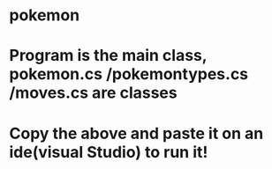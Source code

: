 # pokemon
# Program is the main class, pokemon.cs /pokemontypes.cs /moves.cs are classes
# Copy the above and paste it on an ide(visual Studio) to run it!
